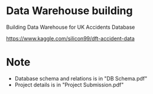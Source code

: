 # Data Warehouse building
Building Data Warehouse for UK Accidents Database 

https://www.kaggle.com/silicon99/dft-accident-data

# Note
- Database schema and relations is in "DB Schema.pdf"
- Project details is in "Project Submission.pdf"

